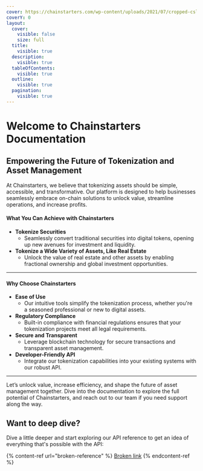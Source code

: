```yaml
---
cover: https://chainstarters.com/wp-content/uploads/2021/07/cropped-cslogosquare.png
coverY: 0
layout:
  cover:
    visible: false
    size: full
  title:
    visible: true
  description:
    visible: true
  tableOfContents:
    visible: true
  outline:
    visible: true
  pagination:
    visible: true
---
```


# Welcome to Chainstarters Documentation

## Empowering the Future of Tokenization and Asset Management

At Chainstarters, we believe that tokenizing assets should be simple, accessible, and transformative. Our platform is designed to help businesses seamlessly embrace on-chain solutions to unlock value, streamline operations, and increase profits.

#### **What You Can Achieve with Chainstarters**

* **Tokenize Securities**
  * Seamlessly convert traditional securities into digital tokens, opening up new avenues for investment and liquidity.
* **Tokenize a Wide Variety of Assets, Like Real Estate**
  * Unlock the value of real estate and other assets by enabling fractional ownership and global investment opportunities.

***

#### **Why Choose Chainstarters**

* **Ease of Use**
  * Our intuitive tools simplify the tokenization process, whether you're a seasoned professional or new to digital assets.
* **Regulatory Compliance**
  * Built-in compliance with financial regulations ensures that your tokenization projects meet all legal requirements.
* **Secure and Transparent**
  * Leverage blockchain technology for secure transactions and transparent asset management.
* **Developer-Friendly API**
  * Integrate our tokenization capabilities into your existing systems with our robust API.

***

Let’s unlock value, increase efficiency, and shape the future of asset management together. Dive into the documentation to explore the full potential of Chainstarters, and reach out to our team if you need support along the way.



## Want to deep dive?

Dive a little deeper and start exploring our API reference to get an idea of everything that's possible with the API:

{% content-ref url="broken-reference" %}
[Broken link](broken-reference)
{% endcontent-ref %}
